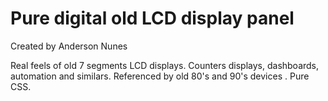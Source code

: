 # Pure digital old LCD display panel

Created by Anderson Nunes

Real feels of old 7 segments LCD displays.
Counters displays, dashboards, automation and similars. 
Referenced by old 80's and 90's devices .
Pure CSS.